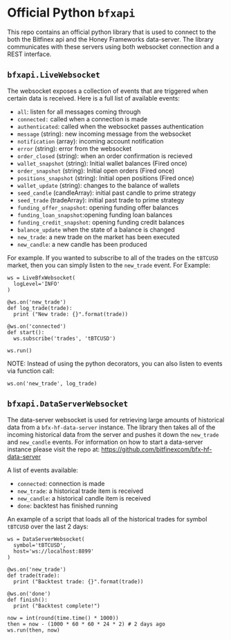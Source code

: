 # Official Python `bfxapi`
This repo contains an official python library that is used to connect to the both the Bitfinex api and the Honey Frameworks data-server. The library communicates with these servers using both websocket connection and a REST interface.

## `bfxapi.LiveWebsocket`
The websocket exposes a collection of events that are triggered when certain data is received. Here is a full list of available events:

- `all`: listen for all messages coming through
- `connected:` called when a connection is made
- `authenticated`: called when the websocket passes authentication
- `message` (string): new incoming message from the websocket
- `notification` (array): incoming account notification
- `error` (string): error from the websocket
- `order_closed` (string): when an order confirmation is recieved
- `wallet_snapshot` (string): Initial wallet balances (Fired once)
- `order_snapshot` (string): Initial open orders (Fired once)
- `positions_snapshot` (string): Initial open positions (Fired once)
- `wallet_update` (string): changes to the balance of wallets
- `seed_candle` (candleArray): initial past candle to prime strategy
- `seed_trade` (tradeArray): initial past trade to prime strategy
- `funding_offer_snapshot`: opening funding offer balances
- `funding_loan_snapshot`:opening funding loan balances
- `funding_credit_snapshot`: opening funding credit balances
- `balance_update` when the state of a balance is changed
- `new_trade`: a new trade on the market has been executed
- `new_candle`: a new candle has been produced

For example. If you wanted to subscribe to all of the trades on the `tBTCUSD` market, then you can simply listen to the `new_trade` event. For Example:

```
ws = LiveBfxWebsocket(
  logLevel='INFO'
)

@ws.on('new_trade')
def log_trade(trade):
  print ("New trade: {}".format(trade))

@ws.on('connected')
def start():
  ws.subscribe('trades', 'tBTCUSD')

ws.run()
```

NOTE: Instead of using the python decorators, you can also listen to events via function call:

```
ws.on('new_trade', log_trade)
```

## `bfxapi.DataServerWebsocket`

The data-server websocket is used for retrieving large amounts of historical data from a `bfx-hf-data-server` instance. The library then takes all of the incoming historical data from the server and pushes it down the `new_trade` and `new_candle` events. For information on how to start a data-server instance please visit the repo at: https://github.com/bitfinexcom/bfx-hf-data-server

A list of events available:

- `connected`: connection is made
- `new_trade`: a historical trade item is received
- `new_candle`: a historical candle item is received
- `done`: backtest has finished running

An example of a script that loads all of the historical trades for symbol `tBTCUSD` over the last 2 days:

```
ws = DataServerWebsocket(
  symbol='tBTCUSD',
  host='ws://localhost:8899'
)

@ws.on('new_trade')
def trade(trade):
  print ("Backtest trade: {}".format(trade))

@ws.on('done')
def finish():
  print ("Backtest complete!")

now = int(round(time.time() * 1000))
then = now - (1000 * 60 * 60 * 24 * 2) # 2 days ago
ws.run(then, now)

```
